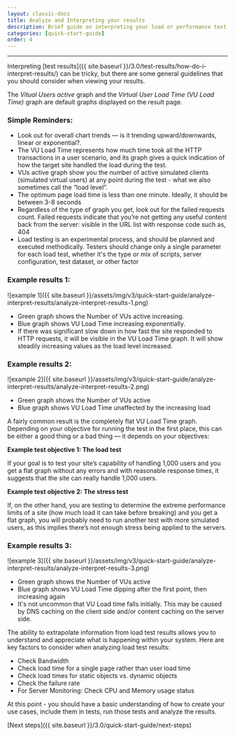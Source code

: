 ```yaml
---
layout: classic-docs
title: Analyze and Interpreting your results
description: Brief guide on interpreting your load or performance test results in Load Impact.
categories: [quick-start-guide]
order: 4
---
```


***

Interpreting [test results]({{ site.baseurl }}/3.0/test-results/how-do-i-interpret-results/) can be tricky, but there are some general guidelines that you should consider when viewing your results.

The *Vitual Users active* graph and the *Virtual User Load Time (VU Load Time)* graph are default graphs displayed on the result page.
### Simple Reminders:

- Look out for overall chart trends — is it trending upward/downwards, linear or exponential?.
- The VU Load Time represents how much time took all the HTTP transactions in a user scenario, and its graph gives a quick indication of how the target site handled the load during the test.
- VUs active graph show you the number of active simulated clients (simulated virtual users) at any point during the test - what we also sometimes call the “load level”.
- The optimum page load time is less than one minute. Ideally, it should be between 3-8 seconds
- Regardless of the type of graph you get, look out for the failed requests count. Failed requests indicate that you’re not getting any useful content back from the server: visible in the URL list with response code such as, 404
- Load testing is an experimental process, and should be planned and executed methodically. Testers should change only a single parameter for each load test, whether it's the type or mix of scripts, server configuration, test dataset, or other factor

### Example results 1:

![example 1]({{ site.baseurl }}/assets/img/v3/quick-start-guide/analyze-interpret-results/analyze-interpret-results-1.png)


- Green graph shows the Number of VUs active increasing.
- Blue graph shows VU Load Time increasing exponentially.
- If there was significant slow down in how fast the site responded to HTTP requests, it will be visible in the VU Load Time graph. It will show steadily increasing values as the load level increased.

### Example results 2:
![example 2]({{ site.baseurl }}/assets/img/v3/quick-start-guide/analyze-interpret-results/analyze-interpret-results-2.png)


- Green graph shows the Number of VUs active
- Blue graph shows VU Load Time unaffected by the increasing load


A fairly common result is the completely flat VU Load Time graph. Depending on your objective for running the test in the first place, this can be either a good thing or a bad thing — it depends on your objectives:


**Example test objective 1: The load test**

If your goal is to test your site’s capability of handling 1,000 users and you get a flat graph without any errors and with reasonable response times, it suggests that the site can really handle 1,000 users.

**Example test objective 2: The stress test**

If, on the other hand, you are testing to determine the extreme performance limits of a site (how much load it can take before breaking) and you get a flat graph, you will probably need to run another test with more simulated users, as this implies there’s not enough stress being applied to the servers.


### Example results 3:
![example 3]({{ site.baseurl }}/assets/img/v3/quick-start-guide/analyze-interpret-results/analyze-interpret-results-3.png)


- Green graph shows the Number of VUs active
- Blue graph shows VU Load Time dipping after the first point, then increasing again
- It's not uncommon that VU Load time falls initially. This may be caused by DNS caching on the client side and/or content caching on the server side.

The ability to extrapolate information from load test results allows you to understand and appreciate what is happening within your system. Here are key factors to consider when analyzing load test results:
- Check Bandwidth
- Check load time for a single page rather than user load time
- Check load times for static objects vs. dynamic objects
- Check the failure rate
- For Server Monitoring: Check CPU and Memory usage status

At this point - you should have a basic understanding of how to create your use cases, include them in tests, run those tests and analyze the results.

[Next steps]({{ site.baseurl }}/3.0/quick-start-guide/next-steps)
